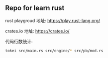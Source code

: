 ## Repo for learn rust

rust playgroud 地址: https://play.rust-lang.org/

crates.io 地址: https://crates.io/

代码行数统计:

```bash
tokei src/main.rs src/engine/* src/pb/mod.rs
```